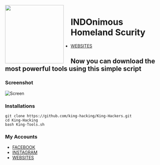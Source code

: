 <img src="https://github.com/INDOnimous/INDOclon/blob/master/IMG/gambar.png" align="left" width="192px" height="192px"/>
<img align="left" width="0" height="192px" hspace="10"/>


# INDOnimous Homeland Scurity
* [WEBSITES](www.pasaronlen.com)

## Now you can download the most powerful tools using this simple script
### Screenshot
![Screen](http://www.m9c.net/uploads/15563553591.jpg)
### Installations
```
git clone https://github.com/king-hacking/King-Hackers.git
cd King-Hacking
bash King-Tools.sh
```
### My Accounts

* [FACEBOOK](https://www.facebook.com/king.hacking.sy)
* [INSTAGRAM](https://instagram.com/indonimous)
* [WEBSITES](pasaronlen.com)
